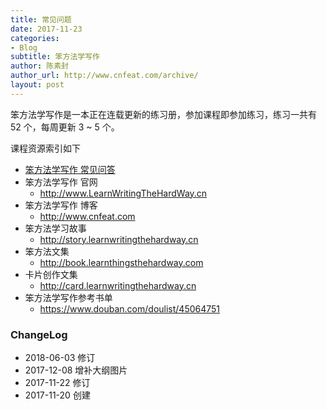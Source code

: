```yaml
---
title: 常见问题
date: 2017-11-23
categories:
- Blog　
subtitle: 笨方法学写作
author: 陈素封
author_url: http://www.cnfeat.com/archive/
layout: post
---
```


笨方法学写作是一本正在连载更新的练习册，参加课程即参加练习，练习一共有 52 个，每周更新 3 ~ 5 个。

课程资源索引如下


- [笨方法学写作 常见问答](https://trello.com/b/0qD7WZch/%E7%AC%A8%E6%96%B9%E6%B3%95%E5%AD%A6%E5%86%99%E4%BD%9C-%E5%B8%B8%E8%A7%81%E9%97%AE%E7%AD%94)
- 笨方法学写作 官网
	- http://www.LearnWritingTheHardWay.cn
- 笨方法学写作 博客
	- http://www.cnfeat.com
- 笨方法学习故事
	- http://story.learnwritingthehardway.cn
- 笨方法文集
	- http://book.learnthingsthehardway.com
- 卡片创作文集
	- http://card.learnwritingthehardway.cn
- 笨方法学写作参考书单
	- https://www.douban.com/doulist/45064751



### ChangeLog


- 2018-06-03 修订
- 2017-12-08 增补大纲图片
- 2017-11-22 修订
- 2017-11-20 创建